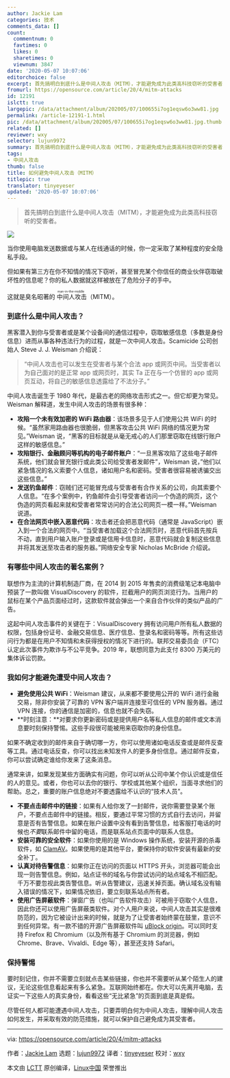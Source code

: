 ```yaml
---
author: Jackie Lam
categories: 技术
comments_data: []
count:
  commentnum: 0
  favtimes: 0
  likes: 0
  sharetimes: 0
  viewnum: 3847
date: '2020-05-07 10:07:06'
editorchoice: false
excerpt: 首先搞明白到底什么是中间人攻击（MITM），才能避免成为此类高科技窃听的受害者。
fromurl: https://opensource.com/article/20/4/mitm-attacks
id: 12191
islctt: true
largepic: /data/attachment/album/202005/07/100655i7og1eqsw6o3ww81.jpg
permalink: /article-12191-1.html
pic: /data/attachment/album/202005/07/100655i7og1eqsw6o3ww81.jpg.thumb.jpg
related: []
reviewer: wxy
selector: lujun9972
summary: 首先搞明白到底什么是中间人攻击（MITM），才能避免成为此类高科技窃听的受害者。
tags:
- 中间人攻击
thumb: false
title: 如何避免中间人攻击（MITM）
titlepic: true
translator: tinyeyeser
updated: '2020-05-07 10:07:06'
---
```



> 
> 首先搞明白到底什么是中间人攻击（MITM），才能避免成为此类高科技窃听的受害者。
> 
> 
> 


![](/data/attachment/album/202005/07/100655i7og1eqsw6o3ww81.jpg)


当你使用电脑发送数据或与某人在线通话的时候，你一定采取了某种程度的安全隐私手段。


但如果有第三方在你不知情的情况下窃听，甚至冒充某个你信任的商业伙伴窃取破坏性的信息呢？你的私人数据就这样被放在了危险分子的手中。


这就是臭名昭著的<ruby> 中间人攻击 <rt>  man-in-the-middle </rt></ruby>（MITM）。


### 到底什么是中间人攻击？


黑客潜入到你与受害者或是某个设备间的通信过程中，窃取敏感信息（多数是身份信息）进而从事各种违法行为的过程，就是一次中间人攻击。Scamicide 公司创始人 Steve J. J. Weisman 介绍说：



> 
> “中间人攻击也可以发生在受害者与某个合法 app 或网页中间。当受害者以为自己面对的是正常 app 或网页时，其实 Ta 正在与一个仿冒的 app 或网页互动，将自己的敏感信息透露给了不法分子。”
> 
> 
> 


中间人攻击诞生于 1980 年代，是最古老的网络攻击形式之一。但它却更为常见。Weisman 解释道，发生中间人攻击的场景有很多种：


* **攻陷一个未有效加密的 WiFi 路由器**：该场景多见于人们使用公共 WiFi 的时候。“虽然家用路由器也很脆弱，但黑客攻击公共 WiFi 网络的情况更为常见。”Weisman 说，“黑客的目标就是从毫无戒心的人们那里窃取在线银行账户这样的敏感信息。”
* **攻陷银行、金融顾问等机构的电子邮件账户**：“一旦黑客攻陷了这些电子邮件系统，他们就会冒充银行或此类公司给受害者发邮件”，Weisman 说，”他们以紧急情况的名义索要个人信息，诸如用户名和密码。受害者很容易被诱骗交出这些信息。”
* **发送钓鱼邮件**：窃贼们还可能冒充成与受害者有合作关系的公司，向其索要个人信息。“在多个案例中，钓鱼邮件会引导受害者访问一个伪造的网页，这个伪造的网页看起来就和受害者常常访问的合法公司网页一模一样。”Weisman 说道。
* **在合法网页中嵌入恶意代码**：攻击者还会把恶意代码（通常是 JavaScript）嵌入到一个合法的网页中。“当受害者加载这个合法网页时，恶意代码首先按兵不动，直到用户输入账户登录或是信用卡信息时，恶意代码就会复制这些信息并将其发送至攻击者的服务器。”网络安全专家 Nicholas McBride 介绍说。


### 有哪些中间人攻击的著名案例？


联想作为主流的计算机制造厂商，在 2014 到 2015 年售卖的消费级笔记本电脑中预装了一款叫做 VisualDiscovery 的软件，拦截用户的网页浏览行为。当用户的鼠标在某个产品页面经过时，这款软件就会弹出一个来自合作伙伴的类似产品的广告。


这起中间人攻击事件的关键在于：VisualDiscovery 拥有访问用户所有私人数据的权限，包括身份证号、金融交易信息、医疗信息、登录名和密码等等。所有这些访问行为都是在用户不知情和未获得授权的情况下进行的。联邦交易委员会（FTC）认定此次事件为欺诈与不公平竞争。2019 年，联想同意为此支付 8300 万美元的集体诉讼罚款。


### 我如何才能避免遭受中间人攻击？


* **避免使用公共 WiFi**：Weisman 建议，从来都不要使用公开的 WiFi 进行金融交易，除非你安装了可靠的 VPN 客户端并连接至可信任的 VPN 服务器。通过 VPN 连接，你的通信是加密的，信息也就不会失窃。
* **时刻注意：**对要求你更新密码或是提供用户名等私人信息的邮件或文本消息要时刻保持警惕。这些手段很可能被用来窃取你的身份信息。


如果不确定收到的邮件来自于确切哪一方，你可以使用诸如电话反查或是邮件反查等工具。通过电话反查，你可以找出未知发件人的更多身份信息。通过邮件反查，你可以尝试确定谁给你发来了这条消息。


通常来讲，如果发现某些方面确实有问题，你可以听从公司中某个你认识或是信任的人的意见。或者，你也可以去你的银行、学校或其他某个组织，当面寻求他们的帮助。总之，重要的账户信息绝对不要透露给不认识的“技术人员”。
* **不要点击邮件中的链接**：如果有人给你发了一封邮件，说你需要登录某个账户，不要点击邮件中的链接。相反，要通过平常习惯的方式自行去访问，并留意是否有告警信息。如果在账户设置中没有看到告警信息，给客服打电话的时候也*不要*联系邮件中留的电话，而是联系站点页面中的联系人信息。
* **安装可靠的安全软件**：如果你使用的是 Windows 操作系统，安装开源的杀毒软件，如 [ClamAV](https://www.clamav.net)。如果使用的是其他平台，要保持你的软件安装有最新的安全补丁。
* **认真对待告警信息**：如果你正在访问的页面以 HTTPS 开头，浏览器可能会出现一则告警信息。例如，站点证书的域名与你尝试访问的站点域名不相匹配。千万不要忽视此类告警信息。听从告警建议，迅速关掉页面。确认域名没有输入错误的情况下，如果情况依旧，要立刻联系站点所有者。
* **使用广告屏蔽软件**：弹窗广告（也叫广告软件攻击）可被用于窃取个人信息，因此你还可以使用广告屏蔽类软件。对个人用户来说，中间人攻击其实是很难防范的，因为它被设计出来的时候，就是为了让受害者始终蒙在鼓里，意识不到任何异常。有一款不错的开源广告屏蔽软件叫 [uBlock origin](https://github.com/gorhill/uBlock)。可以同时支持 Firefox 和 Chromium（以及所有基于 Chromium 的浏览器，例如 Chrome、Brave、Vivaldi、Edge 等），甚至还支持 Safari。


### 保持警惕


要时刻记住，你并不需要立刻就点击某些链接，你也并不需要听从某个陌生人的建议，无论这些信息看起来有多么紧急。互联网始终都在。你大可以先离开电脑，去证实一下这些人的真实身份，看看这些“无比紧急”的页面到底是真是假。


尽管任何人都可能遭遇中间人攻击，只要弄明白何为中间人攻击，理解中间人攻击如何发生，并采取有效的防范措施，就可以保护自己避免成为其受害者。




---


via: <https://opensource.com/article/20/4/mitm-attacks>


作者：[Jackie Lam](https://opensource.com/users/beenverified) 选题：[lujun9972](https://github.com/lujun9972) 译者：[tinyeyeser](https://github.com/tinyeyeser) 校对：[wxy](https://github.com/wxy)


本文由 [LCTT](https://github.com/LCTT/TranslateProject) 原创编译，[Linux中国](https://linux.cn/) 荣誉推出